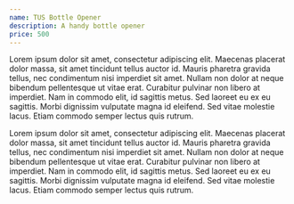 ```yaml
---
name: TUS Bottle Opener
description: A handy bottle opener
price: 500
---
```


Lorem ipsum dolor sit amet, consectetur adipiscing elit. Maecenas placerat dolor massa, sit amet tincidunt tellus auctor id. Mauris pharetra gravida tellus, nec condimentum nisi imperdiet sit amet. Nullam non dolor at neque bibendum pellentesque ut vitae erat. Curabitur pulvinar non libero at imperdiet. Nam in commodo elit, id sagittis metus. Sed laoreet eu ex eu sagittis. Morbi dignissim vulputate magna id eleifend. Sed vitae molestie lacus. Etiam commodo semper lectus quis rutrum.

Lorem ipsum dolor sit amet, consectetur adipiscing elit. Maecenas placerat dolor massa, sit amet tincidunt tellus auctor id. Mauris pharetra gravida tellus, nec condimentum nisi imperdiet sit amet. Nullam non dolor at neque bibendum pellentesque ut vitae erat. Curabitur pulvinar non libero at imperdiet. Nam in commodo elit, id sagittis metus. Sed laoreet eu ex eu sagittis. Morbi dignissim vulputate magna id eleifend. Sed vitae molestie lacus. Etiam commodo semper lectus quis rutrum.
